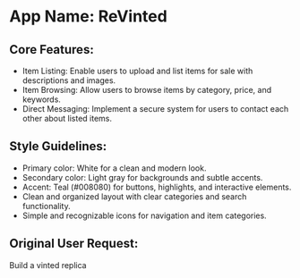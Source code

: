 # **App Name**: ReVinted

## Core Features:

- Item Listing: Enable users to upload and list items for sale with descriptions and images.
- Item Browsing: Allow users to browse items by category, price, and keywords.
- Direct Messaging: Implement a secure system for users to contact each other about listed items.

## Style Guidelines:

- Primary color: White for a clean and modern look.
- Secondary color: Light gray for backgrounds and subtle accents.
- Accent: Teal (#008080) for buttons, highlights, and interactive elements.
- Clean and organized layout with clear categories and search functionality.
- Simple and recognizable icons for navigation and item categories.

## Original User Request:
Build a vinted replica
  